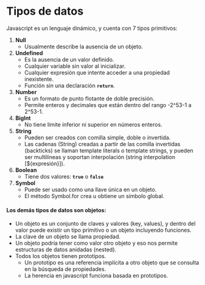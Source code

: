 # Tipos de datos

Javascript es un lenguaje dinámico, y cuenta con 7 tipos primitivos:

1. **Null**
   * Usualmente describe la ausencia de un objeto.
2. **Undefined**
   * Es la ausencia de un valor definido.
   * Cualquier variable sin valor al inicializar.
   * Cualquier expresión que intente acceder a una propiedad inexistente.
   * Función sin una declaración **`return`**.
3. **Number**
   * Es un formato de punto flotante de doble precisión.
   * Permite enteros y decimales que están dentro del rango -2^53-1 a 2^53-1.
4. **BigInt**
   * No tiene límite inferior ni superior en números enteros.
5. **String**
   * Pueden ser creados con comilla simple, doble o invertida.
   * Las cadenas \(String\) creadas a partir de las comilla invertidas \(backticks\) se llaman template literals o template strings, y pueden ser multilíneas y soportan interpolación \(string interpolation \[${expresión}\]\).
6. **Boolean**
   * Tiene dos valores: **`true`** o **`false`**
7. **Symbol**
   * Puede ser usado como una llave única en un objeto.
   * El método Symbol.for crea u obtiene un símbolo global.

#### Los demás tipos de datos son objetos:

* Un objeto es un conjunto de claves y valores \(key, values\), y dentro del valor puede existir un tipo primitivo o un objeto incluyendo funciones.
* La clave de un objeto se llama propiedad.
* Un objeto podría tener como valor otro objeto y eso nos permite estructuras de datos anidadas \(nested\).
* Todos los objetos tienen prototipos.
  * Un prototipo es una referencia implícita a otro objeto que se consulta en la búsqueda de propiedades.
  * La herencia en javascript funciona basada en prototipos. 

